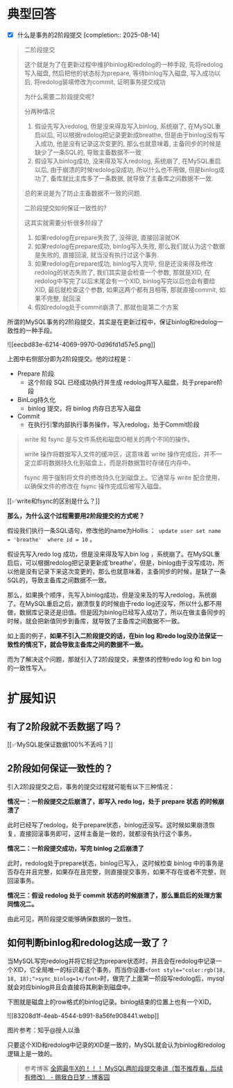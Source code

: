 # 典型回答

- [x] 什么是事务的2阶段提交  [completion:: 2025-08-14]

> 二阶段提交
> 
> 这个就是为了在更新过程中维护binlog和redolog的一种手段, 先将redolog写入磁盘, 然后把他的状态标为prepare, 等待binlog写入磁盘, 写入成功以后, 将redolog装填修改为commit, 证明事务提交成功
> 
> 为什么需要二阶段提交呢?
> 
> 分两种情况
> 
> 1. 假设先写入redolog, 但是没来得及写入binlog, 系统崩了, 在MySQL重启以后, 可以根据redolog把记录更新成breathe, 但是由于binlog没有写入成功, 他是没有记录这次变更的, 那么也就意味着, 主备同步的时候是缺少了一条SQL的, 导致主备数据不一致
> 2. 假设写入binlog成功, 没来得及写入redolog, 系统崩了, 在MySQL重启以后, 由于崩溃的时候redolog没成功, 所以什么也不用做, 但是binlog成功了, 备库就比主库多了一条数据, 就导致了主备库之间数据不一致.
> 
> 总的来说是为了防止主备数据不一致的问题.
> 
> 二阶段提交如何保证一致性的?
> 
> 这其实就需要分析很多阶段了
> 1. 如果redolog在prepare失败了, 没得说, 直接回滚就OK
> 2. 如果redolog在prepare成功, binlog写入失败, 那么我们就认为这个数据是失败的, 直接回滚, 就当没有执行过这个事务.
> 3. 如果redolog在prepare成功, binlog写入完毕, 但是还没来得及修改redolog的状态失败了, 我们其实是会检查一个参数, 那就是XID, 在redolog中写完了以后末尾会有一个XID, binlog写完以后也会有要给XID, 最后就检查这个参数, 如果这两个都有且相等, 那就直接commit, 如果不完整, 就回滚
> 4. 假如redolog处于commit崩溃了, 那就也是第二个方案

所谓的MySQL事务的2阶段提交，其实是在更新过程中，保证binlog和redolog一致性的一种手段。



![[eecbd83e-6214-4069-9970-0d96fd1d57e5.png]]



上图中右侧部分即为2阶段提交。他的过程是：



+ Prepare 阶段
    - 这个阶段 SQL 已经成功执行并生成 redolog并写入磁盘，处于prepare阶段
+ BinLog持久化
    - binlog 提交，将 binlog 内存日志写入磁盘
+ Commit
    - 在执行引擎内部执行事务操作，写入redolog，处于Commit阶段



> write 和 fsync 是与文件系统和磁盘IO相关的两个不同的操作。
>
> write 操作将数据写入文件的缓冲区，这意味着 write 操作完成后，并不一定立即将数据持久化到磁盘上，而是将数据暂时存储在内存中。
>
> fsync 用于强制将文件的修改持久化到磁盘上。它通常与 write 配合使用，以确保文件的修改在 fsync 操作完成后被写入磁盘。
>



[[✅write和fsync的区别是什么？]]



**那么，为什么这个过程需要用2阶段提交的方式呢？**



假设我们执行一条SQL语句，修改他的name为Hollis ：` update user set name = 'breathe'  where id = 10` 。



假设先写入redo log 成功，但是没来得及写入bin log ，系统崩了。在MySQL重启后，可以根据redolog把记录更新成'breathe'，但是，binlog由于没写成功，所以他是没有记录下来这次变更的，那么也就意味着，主备同步的时候，是缺了一条SQL的，导致主备库之间数据不一致。



那么，如果换个顺序，先写入binlog成功，但是没来及的写入redolog，系统崩了。在MySQL重启之后，崩溃恢复的时候由于redo log还没写，所以什么都不用做，数据库记录还是旧值。但是因为binlog已经写入成功了，所以在做主备同步的时候，就会把新值同步到备库，就导致了主备库之间数据不一致。



如上面的例子，**如果不引入二阶段提交的话，在bin log 和redo log没办法保证一致性的情况下，就会导致主备库之间的数据不一致。**



而为了解决这个问题，那就引入了2阶段提交，来整体的控制redo log 和 bin log的一致性写入。



# 扩展知识
## 有了2阶段就不丢数据了吗？


[[✅MySQL能保证数据100%不丢吗？]]



## 2阶段如何保证一致性的？


引入2阶段提交之后，事务的提交过程就可能有以下三种情况：



**情况一：一阶段提交之后崩溃了，即写入 redo log，处于 prepare 状态 的时候崩溃了**



此时已经写了redolog，处于prepare状态，binlog还没写。这时候如果崩溃恢复，直接回滚事务即可，这样主备是一致的，就都没有执行这个事务。



**情况二：一阶段提交成功，写完 binlog 之后崩溃了**



此时，redolog处于prepare状态，binlog已写入，这时候检查 binlog 中的事务是否存在并且完整，如果存在且完整，则直接提交事务，如果不存在或者不完整，则回滚事务。



**情况三：假设 redolog 处于 commit 状态的时候崩溃了，那么重启后的处理方案同情况二。**



由此可见，两阶段提交能够确保数据的一致性。

## <font style="color:rgb(18, 18, 18);">如何判断binlog和redolog达成一致了？</font>


<font style="color:rgb(18, 18, 18);">当MySQL写完redolog并将它标记为prepare状态时，并且会在redolog中记录一个XID，它全局唯一的标识着这个事务。而当你设置</font>`<font style="color:rgb(18, 18, 18);">sync_binlog=1</font>`<font style="color:rgb(18, 18, 18);">时，做完了上面第一阶段写redolog后，mysql就会对应binlog并且会直接将其刷新到磁盘中。</font>

<font style="color:rgb(18, 18, 18);"></font>

<font style="color:rgb(18, 18, 18);">下图就是磁盘上的row格式的binlog记录。binlog结束的位置上也有一个XID。</font>

<font style="color:rgb(18, 18, 18);"></font>

![[83208d1f-4eab-4544-b991-8a56fe908441.webp]]

图片参考：知乎@授人以渔 

<font style="color:rgb(18, 18, 18);"></font>

<font style="color:rgb(18, 18, 18);">只要这个XID和redolog中记录的XID是一致的，MySQL就会认为binlog和redolog逻辑上是一致的。</font>

> 参考博客
> [全网最牛X的！！！ MySQL两阶段提交串讲（暂不推荐看，后续有修改） - 赐我白日梦 - 博客园](https://www.cnblogs.com/ZhuChangwu/p/14255838.html)

